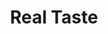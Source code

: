---
inv_num: 2011-117
add_credit:
url: 2011-117-real-taste
title: Real Taste
year: '2011'
display_year: '2011'
medium: AIR-O-SWISS 7135 Ultrasonic Humidifier, Diet Sprite Soda.
dims: 16 x 15  x 8 inches
pitch: "​Humidifier filled with Diet Sprite soda"
ps:
live_url:
youtube:
related_code:
subheading:
download:
commission:
related:
layout: things-i-made
---